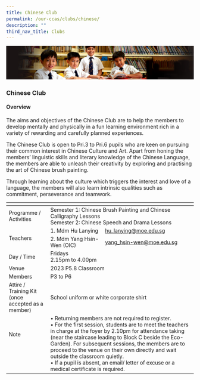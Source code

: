 ```yaml
---
title: Chinese Club
permalink: /our-ccas/clubs/chinese/
description: ""
third_nav_title: Clubs
---
```

![](/images/Sub-banner1.jpg)


### Chinese Club

#### Overview

The aims and objectives of the Chinese Club are to help the members to develop mentally and physically in a fun learning environment rich in a variety of rewarding and carefully planned experiences.

  

The Chinese Club is open to Pri.3 to Pri.6 pupils who are keen on pursuing their common interest in Chinese Culture and Art. Apart from honing the members’ linguistic skills and literary knowledge of the Chinese Language, the members are able to unleash their creativity by exploring and practising the art of Chinese brush painting.

  

Through learning about the culture which triggers the interest and love of a language, the members will also learn intrinsic qualities such as commitment, perseverance and teamwork.

<table><thead><tr><th></th><th></th><th></th></tr></thead><tbody><tr><td>Programme / <br>Activities</td><td colspan="2">Semester 1: Chinese Brush Painting and Chinese Calligraphy Lessons <br>Semester 2: Chinese Speech and Drama Lessons </td></tr><tr><td rowspan="2">Teachers</td><td>1. Mdm Hu Lanying</td><td><a href="mailto:hu_lanying@moe.edu.sg">hu_lanying@moe.edu.sg</a></td></tr><tr><td>2. Mdm Yang Hsin-Wen (OIC)</td><td><a href="mailto:yang_hsin-wen@moe.edu.sg">yang_hsin-wen@moe.edu.sg</a></td></tr><tr><td>Day / Time</td><td colspan="2">Fridays<br>2.15pm to 4.00pm</td></tr><tr><td>Venue</td><td colspan="2">2023 P5.8 Classroom</td></tr><tr><td>Members</td><td colspan="2">P3 to P6</td></tr><tr><td>Attire / Training Kit (once accepted as a member)</td><td colspan="2">School uniform or white corporate shirt</td></tr><tr><td>Note<br><br><br><br></td><td colspan="2">• Returning members are not required to register. <br>• For the first session, students are to meet the teachers in charge at the foyer by 2.10pm for attendance taking (near the staircase leading to Block C beside the Eco-Garden). For subsequent sessions, the members are to proceed to the venue on their own directly and wait outside the classroom quietly. <br>• If a pupil is absent, an email/ letter of excuse or a medical certificate is required.</td></tr></tbody></table>